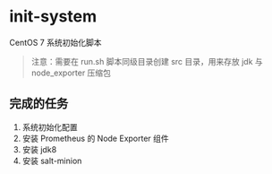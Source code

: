 # init-system
CentOS 7 系统初始化脚本

> 注意：需要在 run.sh 脚本同级目录创建 src 目录，用来存放 jdk 与 node_exporter 压缩包

## 完成的任务
1. 系统初始化配置
2. 安装 Prometheus 的 Node Exporter 组件
3. 安装 jdk8
4. 安装 salt-minion
